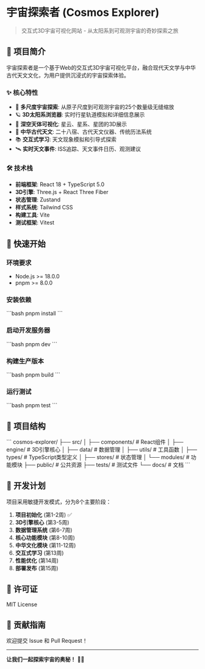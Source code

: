# 宇宙探索者 (Cosmos Explorer)

> 交互式3D宇宙可视化网站 - 从太阳系到可观测宇宙的奇妙探索之旅

## 🌟 项目简介

宇宙探索者是一个基于Web的交互式3D宇宙可视化平台，融合现代天文学与中华古代天文文化，为用户提供沉浸式的宇宙探索体验。

### ✨ 核心特性

- 🌌 **多尺度宇宙探索**: 从原子尺度到可观测宇宙的25个数量级无缝缩放
- 🪐 **3D太阳系浏览器**: 实时行星轨道模拟和详细信息展示
- 🌟 **深空天体可视化**: 星云、星系、星团的3D展示
- 🏮 **中华古代天文**: 二十八宿、古代天文仪器、传统历法系统
- 📚 **交互式学习**: 天文现象模拟和引导式探索
- 🛰️ **实时天文事件**: ISS追踪、天文事件日历、观测建议

### 🛠️ 技术栈

- **前端框架**: React 18 + TypeScript 5.0
- **3D引擎**: Three.js + React Three Fiber
- **状态管理**: Zustand
- **样式系统**: Tailwind CSS
- **构建工具**: Vite
- **测试框架**: Vitest

## 🚀 快速开始

### 环境要求

- Node.js >= 18.0.0
- pnpm >= 8.0.0

### 安装依赖

\`\`\`bash
pnpm install
\`\`\`

### 启动开发服务器

\`\`\`bash
pnpm dev
\`\`\`

### 构建生产版本

\`\`\`bash
pnpm build
\`\`\`

### 运行测试

\`\`\`bash
pnpm test
\`\`\`

## 📁 项目结构

\`\`\`
cosmos-explorer/
├── src/
│   ├── components/     # React组件
│   ├── engine/        # 3D引擎核心
│   ├── data/          # 数据管理
│   ├── utils/         # 工具函数
│   ├── types/         # TypeScript类型定义
│   ├── stores/        # 状态管理
│   └── modules/       # 功能模块
├── public/            # 公共资源
├── tests/             # 测试文件
└── docs/              # 文档
\`\`\`

## 🎯 开发计划

项目采用敏捷开发模式，分为8个主要阶段：

1. **项目初始化** (第1-2周) ✅
2. **3D引擎核心** (第3-5周)
3. **数据管理系统** (第6-7周)
4. **核心功能模块** (第8-10周)
5. **中华文化模块** (第11-12周)
6. **交互式学习** (第13周)
7. **性能优化** (第14周)
8. **部署发布** (第15周)

## 📄 许可证

MIT License

## 🤝 贡献指南

欢迎提交 Issue 和 Pull Request！

---

**让我们一起探索宇宙的奥秘！** 🌌✨
